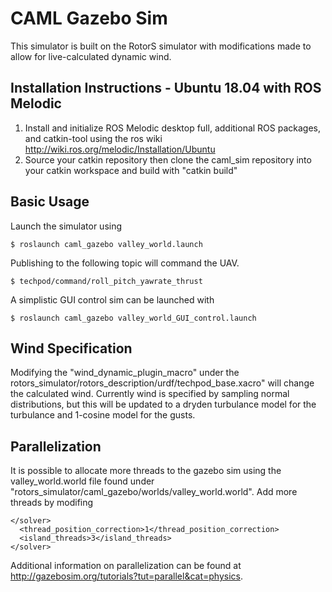 # CAML Gazebo Sim
This simulator is built on the RotorS simulator with modifications made to allow for live-calculated dynamic wind.

## Installation Instructions - Ubuntu 18.04 with ROS Melodic
1. Install and initialize ROS Melodic desktop full, additional ROS packages, and catkin-tool using the ros wiki http://wiki.ros.org/melodic/Installation/Ubuntu
2. Source your catkin repository then clone the caml_sim repository into your catkin workspace and build with "catkin build"

## Basic Usage
Launch the simulator using 
```
$ roslaunch caml_gazebo valley_world.launch
```
Publishing to the following topic will command the UAV.
```
$ techpod/command/roll_pitch_yawrate_thrust
```
A simplistic GUI control sim can be launched with
```
$ roslaunch caml_gazebo valley_world_GUI_control.launch
```

## Wind Specification
Modifying the "wind_dynamic_plugin_macro" under the rotors_simulator/rotors_description/urdf/techpod_base.xacro" will change the calculated wind. Currently wind is specified by sampling normal distributions, but this will be updated to a dryden turbulance model for the turbulance and 1-cosine model for the gusts.

## Parallelization
It is possible to allocate more threads to the gazebo sim using the valley_world.world file found under "rotors_simulator/caml_gazebo/worlds/valley_world.world". Add more threads by modifing
```
</solver>
  <thread_position_correction>1</thread_position_correction>
  <island_threads>3</island_threads>
</solver>
```
Additional information on parallelization can be found at http://gazebosim.org/tutorials?tut=parallel&cat=physics.
